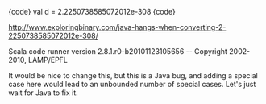 {code}
val d = 2.2250738585072012e-308
{code} 


http://www.exploringbinary.com/java-hangs-when-converting-2-2250738585072012e-308/

Scala code runner version 2.8.1.r0-b20101123105656 -- Copyright 2002-2010, LAMP/EPFL


It would be nice to change this, but this is a Java bug, and adding a special case here would lead to an unbounded number of special cases. Let's just wait for Java to fix it.
